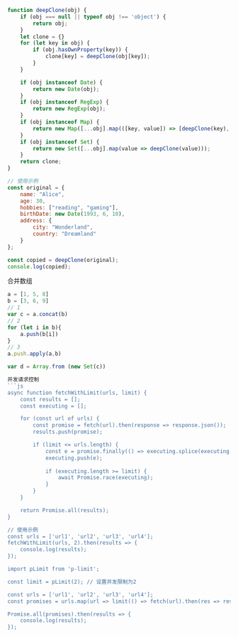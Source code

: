 ```js
function deepClone(obj) {
    if (obj === null || typeof obj !== 'object') {
        return obj;
    }
    let clone = {}
    for (let key in obj) {
        if (obj.hasOwnProperty(key)) {
            clone[key] = deepClone(obj[key]);
        }
    }

    if (obj instanceof Date) {
        return new Date(obj);
    }
    if (obj instanceof RegExp) {
        return new RegExp(obj);
    }
    if (obj instanceof Map) {
        return new Map([...obj].map(([key, value]) => [deepClone(key), deepClone(value)]));
    }
    if (obj instanceof Set) {
        return new Set([...obj].map(value => deepClone(value)));
    }
    return clone;
}

// 使用示例
const original = {
    name: "Alice",
    age: 30,
    hobbies: ["reading", "gaming"],
    birthDate: new Date(1993, 6, 10),
    address: {
        city: "Wonderland",
        country: "Dreamland"
    }
};

const copied = deepClone(original);
console.log(copied);
```
合并数组
```js
a = [1, 5, 8]
b = [3, 6, 9]
// 1
var c = a.concat(b)
// 2
for (let i in b){
    a.push(b[i])
}
// 3
a.push.apply(a,b)

var d = Array.from (new Set(c))

并发请求控制
```js
async function fetchWithLimit(urls, limit) {
    const results = [];
    const executing = [];

    for (const url of urls) {
        const promise = fetch(url).then(response => response.json());
        results.push(promise);

        if (limit <= urls.length) {
            const e = promise.finally(() => executing.splice(executing.indexOf(e), 1));
            executing.push(e);
            
            if (executing.length >= limit) {
                await Promise.race(executing);
            }
        }
    }

    return Promise.all(results);
}

// 使用示例
const urls = ['url1', 'url2', 'url3', 'url4'];
fetchWithLimit(urls, 2).then(results => {
    console.log(results);
});

import pLimit from 'p-limit';

const limit = pLimit(2); // 设置并发限制为2

const urls = ['url1', 'url2', 'url3', 'url4'];
const promises = urls.map(url => limit(() => fetch(url).then(res => res.json())));

Promise.all(promises).then(results => {
    console.log(results);
});

```
